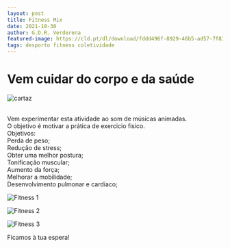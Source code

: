 ```yaml
---
layout: post
title: Fitness Mix
date: 2021-10-30
author: G.D.R. Verderena
featured-image: https://cld.pt/dl/download/fddd496f-8929-46b5-ad57-7f83383f4cd9/Fitness%20Mix.png?size=xl&crop=false&format=png
tags: desporto fitness coletividade
---
```


<h1>Vem cuidar do corpo e da saúde</h1>

![cartaz](https://cld.pt/dl/download/fddd496f-8929-46b5-ad57-7f83383f4cd9/Fitness%20Mix.png?size=xl&crop=false&format=png)

<br>Vem experimentar esta atividade ao som de músicas animadas.
<br>O objetivo é motivar a prática de exercicio fisico.
<br>Objetivos:
<br>Perda de peso;
<br>Redução de stress;
<br>Obter uma melhor postura;
<br>Tonificação muscular;
<br>Aumento da força;
<br>Melhorar a mobilidade;
<br>Desenvolvimento pulmonar e cardiaco;



![Fitness 1](https://cld.pt/dl/download/5bf5f3c1-6bc1-4bd2-96ba-8f971349fefc/fitness_interior.jpeg?size=xl&crop=false&format=jpeg)

![Fitness 2](https://cld.pt/dl/download/f4a497de-cf0a-46f7-8fc4-20e0dbc35eb4/IMG_0878.jpg?size=xl&crop=false&format=jpeg)

![Fitness 3](https://cld.pt/dl/download/5b00f152-f928-4c8b-9dca-40f907ba44bc/IMG_0902.jpg?size=xl&crop=false&format=jpeg)

<p>Ficamos à tua espera!
